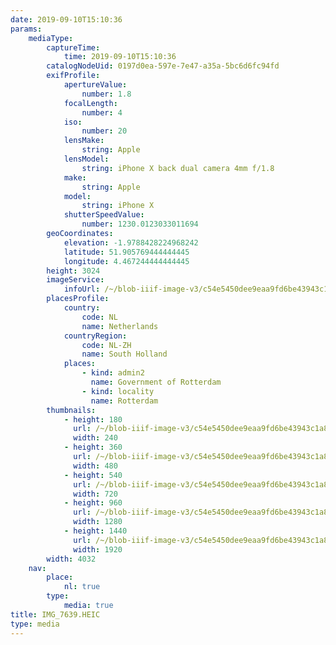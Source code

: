 ```yaml
---
date: 2019-09-10T15:10:36
params:
    mediaType:
        captureTime:
            time: 2019-09-10T15:10:36
        catalogNodeUid: 0197d0ea-597e-7e47-a35a-5bc6d6fc94fd
        exifProfile:
            apertureValue:
                number: 1.8
            focalLength:
                number: 4
            iso:
                number: 20
            lensMake:
                string: Apple
            lensModel:
                string: iPhone X back dual camera 4mm f/1.8
            make:
                string: Apple
            model:
                string: iPhone X
            shutterSpeedValue:
                number: 1230.0123033011694
        geoCoordinates:
            elevation: -1.9788428224968242
            latitude: 51.905769444444445
            longitude: 4.467244444444445
        height: 3024
        imageService:
            infoUrl: /~/blob-iiif-image-v3/c54e5450dee9eaa9fd6be43943c1a88d8418cd4227024e980be325c12539c84c/info.json
        placesProfile:
            country:
                code: NL
                name: Netherlands
            countryRegion:
                code: NL-ZH
                name: South Holland
            places:
                - kind: admin2
                  name: Government of Rotterdam
                - kind: locality
                  name: Rotterdam
        thumbnails:
            - height: 180
              url: /~/blob-iiif-image-v3/c54e5450dee9eaa9fd6be43943c1a88d8418cd4227024e980be325c12539c84c/full/240%2C180/0/default.jpg
              width: 240
            - height: 360
              url: /~/blob-iiif-image-v3/c54e5450dee9eaa9fd6be43943c1a88d8418cd4227024e980be325c12539c84c/full/480%2C360/0/default.jpg
              width: 480
            - height: 540
              url: /~/blob-iiif-image-v3/c54e5450dee9eaa9fd6be43943c1a88d8418cd4227024e980be325c12539c84c/full/720%2C540/0/default.jpg
              width: 720
            - height: 960
              url: /~/blob-iiif-image-v3/c54e5450dee9eaa9fd6be43943c1a88d8418cd4227024e980be325c12539c84c/full/1280%2C960/0/default.jpg
              width: 1280
            - height: 1440
              url: /~/blob-iiif-image-v3/c54e5450dee9eaa9fd6be43943c1a88d8418cd4227024e980be325c12539c84c/full/1920%2C1440/0/default.jpg
              width: 1920
        width: 4032
    nav:
        place:
            nl: true
        type:
            media: true
title: IMG_7639.HEIC
type: media
---
```

